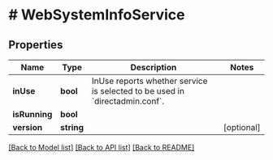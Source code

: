 # # WebSystemInfoService

## Properties

Name | Type | Description | Notes
------------ | ------------- | ------------- | -------------
**inUse** | **bool** | InUse reports whether service is selected to be used in &#x60;directadmin.conf&#x60;. |
**isRunning** | **bool** |  |
**version** | **string** |  | [optional]

[[Back to Model list]](../../README.md#models) [[Back to API list]](../../README.md#endpoints) [[Back to README]](../../README.md)
